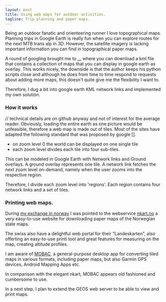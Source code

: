 ```yaml
---
layout: post
title: Using web maps for outdoor activities.
tagline: Trip planning and paper maps.  
---
```


Being an outdoor fanatic and orienteering runner I love topographical maps. Planning trips in Google Earth is really fun when you can explore routes for the next MTB trans alp in 3D. However, the satellite imagery is lacking important information you can find in topographical paper maps. 

A round of googling brought me to [...](...appspot) where you can download a kml file that contains a collection of maps that you can display in google earth as overlay. This works nicely, the downside is that the author keeps his python scripts close and although he does from time to time respond to requests about adding more maps, this doesn't quite give me the flexibility I want to.

Therefore, I dug a bit into google earth KML network links and implemented my own solution. 

### How it works
// technical details are on github anyway and not of interest for the average reader. 
Obviously, loading the entire earth as one picture would be unfeasible, therefore a web map is made out of tiles. Most of the sites have adapted the following standard that was proposed by google []. 

* on zoom level 0 the world can be displayed on one single tile 
* each zoom level divides each tile into four sub-tiles. 

This can be modeled in Google Earth with Network links and Ground overlays. 
A ground overlay represents one tile. A network link fetches the next zoom level on-demand, namely when the user zooms into the respective region. 

Therefore, I divide each zoom level into 'regions'. Each region contains four network links and a set of tiles. 

### Printing web maps. 
During [my exchange in norway](ut.gregor-sturm.de/norwegen.html) I was pointed to the webservice [nkart.no](nkart.no) a very easy-to-use website for downloading paper maps of the Norwegian state maps. 

The swiss also have a delightful web portal for their "Landeskarten", also offerting an easy-to-use printi tool and great features for measuring on the map, creating altitude profiles. 

I am aware of [MOBAC](...), a general-purpose desktop app for converting tiled maps in various formats, including paper maps, but also Garmin GPS devices, Android Mapping Apps etc. 

In comparison with the elegant nkart, MOBAC appears old fashioned and cumbersome to use. 

In a next step, I plan to extend the GEOS web server to be able to view and print maps.  


